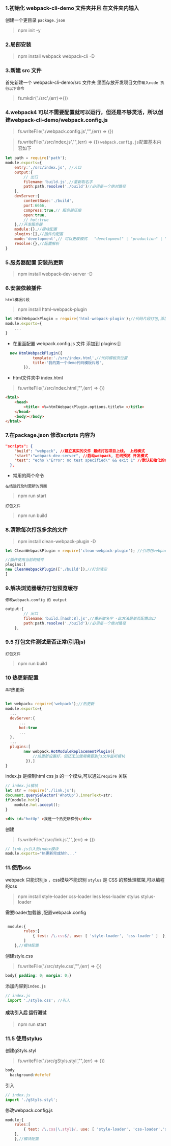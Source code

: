 ### 1.初始化 webpack-cli-demo 文件夹并且 在文件夹内输入

创建一个更目录 `package.json`
> npm init -y


### 2.局部安装

> npm install webpack webpack-cli -D

### 3.新建 src 文件

首先新建一个 webpack-cli-demo/src 文件夹 里面存放开发项目文件`输入node 执行以下命令`
> fs.mkdir('./src',(err)=>{}) 

### 4.webpack4 可以不需要配置就可以运行，但还是不够灵活，所以创建webpack-cli-demo/webpack.config.js
 
> fs.writeFile('./webpack.config.js',"",(err) => {})

> fs.writeFile('./src/index.js',"",(err) => {}) 
`webpack.config.js`配置基本内容如下
```js
let path = require('path');
module.exports={
    entry:'./src/index.js', //人口
    output:{
        // 出口
        filename:'build.js',//重新取名字
        path:path.resolve('./build')//必须是一个绝对路径
    },
    devServer:{
        contentBase:'./build',
        port:6666,
        compress:true,// 服务器压缩
        open:true,
        // hot:true
    },//开发服务器
    module:{},//模块配置
    plugins:[],//插件的配置
    mode:'development',// 可以更改模式   "development" | "production" | "none"
    resolve:{},//配置解析
}
```

### 5.服务器配置 安装热更新
>npm install webpack-dev-server -D

### 6.安装依赖插件
`html模板片段`
>npm install html-webpack-plugin

```js
let HtmlWebpackPlugin = require('html-webpack-plugin');//代码片段打包,添加这条到webpack.config.js开头
module.exports={
    ...
}
```
* 在里面配置 webpack.config.js 文件 添加到 plugins:[] 
```js
  new HtmlWebpackPlugin({
            template:'./src/index.html',//代码模板页位置
            title:"我的第一个demo代码模板片段",
        }),
```
* html文件夹中 index.html
>fs.writeFile('./src/index.html',"",(err) => {}) 
```html
<html>
    <head>
        <title> <%=htmlWebpackPlugin.options.title%> </title>
    </head>
    <body></body>
</html>
```

### 7.在package.json  修改scripts 内容为
```json
"scripts": {
    "build": "webpack", //建立真实的文件 最终打包项目上线， 上线模式
    "start":"webpack-dev-server", //启动webpack, 在线预览 开发模式
    "test": "echo \"Error: no test specified\" && exit 1" //默认初始化的命令
  },
```

* 常用的两个命令

`在线运行及时更新的页面`
>npm run start

`打包文件`
>npm run build

### 8.清除每次打包多余的文件
>npm install clean-webpack-plugin -D 

```js
let CleanWebpackPlugin = require('clean-webpack-plugin'); //引用在webpack.config 行开头

//插件使用当前的插件
plugins:[
new CleanWebpackPlugin(['./build']),//打包清空
]
```
### 9.解决浏览器缓存打包预览缓存

`修改webpack.config 的 output`
```js 
output:{
        // 出口
        filename:'build.[hash:8].js',//重新取名字 -此方法是单页配置出口 
        path:path.resolve('./build')//必须是一个绝对路径
    },
```

### 9.5 打包文件测试是否正常(引用js)

`打包文件`
>npm run build

### 10 热更新配置
##热更新
```js

let webpack= require('webpack');//热更新
module.exports={
  ...
  devServer:{
      ...
      hot:true
      ...
  },
  ...
  plugins:[
        new webpack.HotModuleReplacementPlugin({
            //热更新设置好，但还无法使用需要到js文件监听模块
         }),]
}
```

index.js 是控制html css js 的一个模块,可以通过`require` 关联
```js
// index.js模块
let str = require('./link.js');
document.querySelector('#hotUp').innerText=str;
if(module.hot){
    module.hot.accept();
}
```
```html
<div id="hotUp" >我是一个热更新样例</div>
```

创建
>fs.writeFile('./src/link.js',"",(err) => {})
```js
// link.js引入到index模块
module.exports="热更新完成hhh..."
```

### 11.使用css
webpack 只能识别js ，css模块不能识别
`stylus` 是 CSS 的预处理框架,可以编程的css 
>npm install   style-loader  css-loader less less-loader stylus stylus-loader

需要loader加载器 ,配置webpack.config
```js

 module:{
        rules:[
            { test: /\.css$/, use: [ 'style-loader', 'css-loader' ]  }, 
        ]
    },//模块配置
```
创建style.css
>fs.writeFile('./src/style.css',"",(err) => {})
```css
body{ padding: 0; margin: 0;}
```
添加内容到`index.js`
```js
// index.js
 import './style.css'; //引入 
```
#### 成功引入后 运行测试 
>npm run start

### 11.5 使用stylus

创建gStyls.styl
>fs.writeFile('./src/gStyls.styl',"",(err) => {})
```css
body
  background:#efefef
```
引入
```js
// index.js
import './gStyls.styl';
```
修改webpack.config.js
```js
module:{
    rules:[
        { test: /\.css|\.styl$/, use: [ 'style-loader', 'css-loader','stylus-loader' ]}, //修改的
    ], 
    },//模块配置
```

<!-- ### 12跳转页面

新建一个为 newlink.html
>fs.writeFile('./src/newlink.html',"",(err) => {})

```
<p>newLink</p>
``` -->



